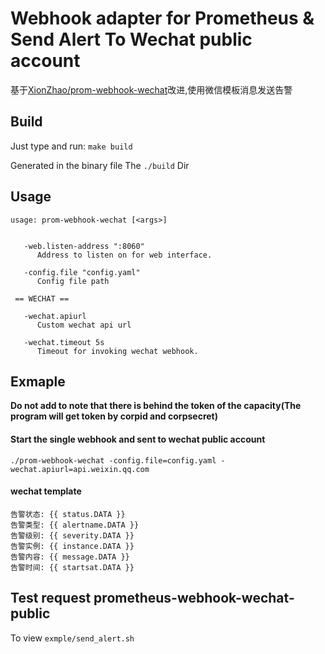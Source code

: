 # Webhook adapter for Prometheus & Send Alert To Wechat public account

基于[XionZhao/prom-webhook-wechat](https://github.com/XionZhao/prom-webhook-wechat)改进,使用微信模板消息发送告警

## Build

Just type and run: `make build`

Generated in the binary file The `./build` Dir

## Usage

```
usage: prom-webhook-wechat [<args>]


   -web.listen-address ":8060"
      Address to listen on for web interface.

   -config.file "config.yaml"
      Config file path

 == WECHAT ==

   -wechat.apiurl
      Custom wechat api url

   -wechat.timeout 5s
      Timeout for invoking wechat webhook.
```

## Exmaple

**Do not add to note that there is behind the token of the capacity(The program will get token by corpid and corpsecret)**

#### Start the single webhook and sent to wechat public account
```
./prom-webhook-wechat -config.file=config.yaml -wechat.apiurl=api.weixin.qq.com
```

#### wechat template
```
告警状态: {{ status.DATA }}
告警类型: {{ alertname.DATA }}
告警级别: {{ severity.DATA }}
告警实例: {{ instance.DATA }}
告警内容: {{ message.DATA }}
告警时间: {{ startsat.DATA }}
```

## Test request prometheus-webhook-wechat-public

To view `exmple/send_alert.sh`

